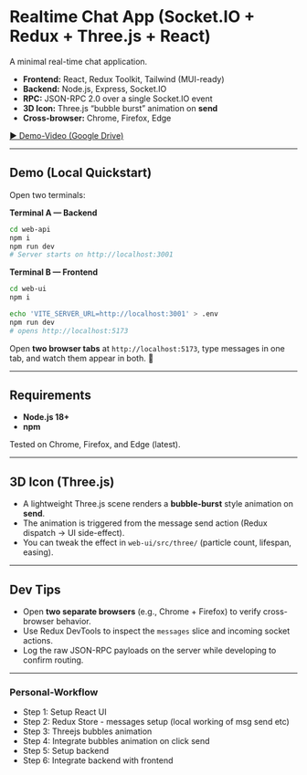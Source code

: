 # Realtime Chat App (Socket.IO + Redux + Three.js + React)

A minimal real-time chat application.

- **Frontend:** React, Redux Toolkit, Tailwind (MUI-ready)
- **Backend:** Node.js, Express, Socket.IO
- **RPC:** JSON-RPC 2.0 over a single Socket.IO event
- **3D Icon:** Three.js “bubble burst” animation on **send**
- **Cross-browser:** Chrome, Firefox, Edge

[▶️ Demo-Video (Google Drive)](https://drive.google.com/file/d/1712cj_UE2SKCkXesng7vVoW4ZJQkGs_m/view?usp=drive_link)

---

## Demo (Local Quickstart)

Open two terminals:

**Terminal A — Backend**
```bash
cd web-api
npm i
npm run dev    
# Server starts on http://localhost:3001
```

**Terminal B — Frontend**
```bash
cd web-ui
npm i

echo 'VITE_SERVER_URL=http://localhost:3001' > .env
npm run dev     
# opens http://localhost:5173
```

Open **two browser tabs** at `http://localhost:5173`, type messages in one tab, and watch them appear in both. 🎈

---

## Requirements

- **Node.js 18+**
- **npm** 

Tested on Chrome, Firefox, and Edge (latest).

--- 

## 3D Icon (Three.js)

- A lightweight Three.js scene renders a **bubble-burst** style animation on **send**.
- The animation is triggered from the message send action (Redux dispatch → UI side-effect).
- You can tweak the effect in `web-ui/src/three/` (particle count, lifespan, easing).

---

## Dev Tips

- Open **two separate browsers** (e.g., Chrome + Firefox) to verify cross-browser behavior.
- Use Redux DevTools to inspect the `messages` slice and incoming socket actions.
- Log the raw JSON-RPC payloads on the server while developing to confirm routing.

---

### Personal-Workflow 

* Step 1: Setup React UI
* Step 2: Redux Store - messages setup (local working of msg send etc)
* Step 3: Threejs bubbles animation
* Step 4: Integrate bubbles animation on click send
* Step 5: Setup backend
* Step 6: Integrate backend with frontend
